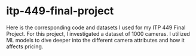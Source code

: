 # itp-449-final-project

Here is the corresponding code and datasets I used for my ITP 449 Final Project. For this project, I investigated a dataset of 1000 cameras. I utilized ML models to dive deeper into the different camera attributes and how it affects pricing.
